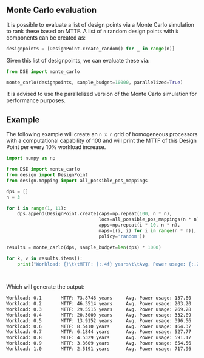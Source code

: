 ## Monte Carlo evaluation
It is possible to evaluate a list of design points via a Monte Carlo simulation to rank these based on MTTF.
A list of ```n``` random design points with ```k``` components can be created as:
```python
designpoints = [DesignPoint.create_random() for _ in range(n)]
```
Given this list of designpoints, we can evaluate these via:
```python
from DSE import monte_carlo

monte_carlo(designpoints, sample_budget=10000, parallelized=True)
```
It is advised to use the parallelized version of the Monte Carlo simulation for performance purposes.

## Example
The following example will create an ```n x n``` grid of homogeneous processors with a computational capability of 100 
and will print the MTTF of this Design Point per every 10% workload increase.
```python
import numpy as np

from DSE import monte_carlo
from design import DesignPoint
from design.mapping import all_possible_pos_mappings

dps = []
n = 3

for i in range(1, 11):
    dps.append(DesignPoint.create(caps=np.repeat(100, n * n),
                                  locs=all_possible_pos_mappings(n * n)[:n*n],
                                  apps=np.repeat(i * 10, n * n),
                                  maps=[(i, i) for i in range(n * n)],
                                  policy='random'))

results = monte_carlo(dps, sample_budget=len(dps) * 1000)

for k, v in results.items():
    print("Workload: {}\t\tMTTF: {:.4f} years\t\tAvg. Power usage: {:.2f}".format((k + 1) / 10,
                                                                                  v[0] / (24 * 365),
                                                                                  v[1]))
```
Which will generate the output:
```bash
Workload: 0.1		MTTF: 73.8746 years		Avg. Power usage: 137.80
Workload: 0.2		MTTF: 46.3514 years		Avg. Power usage: 203.20
Workload: 0.3		MTTF: 29.5515 years		Avg. Power usage: 269.28
Workload: 0.4		MTTF: 20.3000 years		Avg. Power usage: 332.89
Workload: 0.5		MTTF: 13.9152 years		Avg. Power usage: 396.56
Workload: 0.6		MTTF: 8.5410 years		Avg. Power usage: 464.37
Workload: 0.7		MTTF: 6.1844 years		Avg. Power usage: 527.77
Workload: 0.8		MTTF: 4.5329 years		Avg. Power usage: 591.17
Workload: 0.9		MTTF: 3.3609 years		Avg. Power usage: 654.56
Workload: 1.0		MTTF: 2.5191 years		Avg. Power usage: 717.96
```
